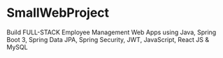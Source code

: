 # SmallWebProject
Build FULL-STACK Employee Management Web Apps using Java, Spring Boot 3, Spring Data JPA, Spring Security, JWT, JavaScript, React JS & MySQL
